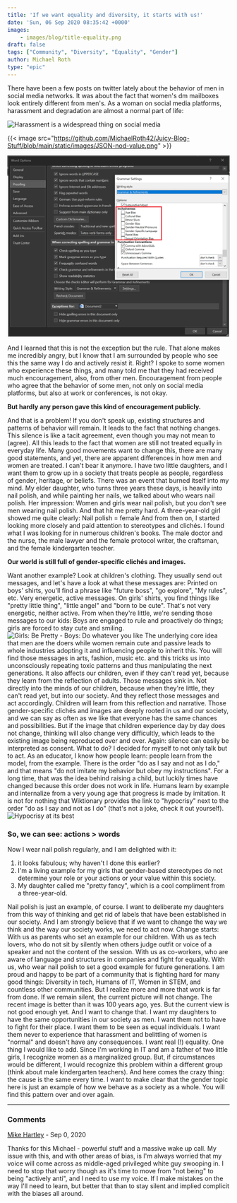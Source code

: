 ```yaml
---
title: 'If we want equality and diversity, it starts with us!'
date: 'Sun, 06 Sep 2020 08:35:42 +0000'
images:
    - images/blog/title-equality.png
draft: false
tags: ["Community", "Diversity", "Equality", "Gender"]
author: Michael Roth
type: "epic"
---
```


There have been a few posts on twitter lately about the behavior of men in social media networks. It was about the fact that women's dm mailboxes look entirely different from men's. As a woman on social media platforms, harassment and degradation are almost a normal part of life:

![Harassment is a widespread thing on social media](https://gezeitenbrand.de/wp-content/uploads/090620_0831_Ifwewantequ1.png)

{{< image src="https://github.com/MichaelRoth42/Juicy-Blog-Stuff/blob/main/static/images/JSON-nod-value.png" >}}

![Something, something](https://github.com/MichaelRoth42/Juicy-Blog-Stuff/blob/main/media/Word%20Options.png)

And I learned that this is not the exception but the rule. That alone makes me incredibly angry, but I know that I am surrounded by people who see this the same way I do and actively resist it.  Right?  I spoke to some women who experience these things, and many told me that they had received much encouragement, also, from other men. Encouragement from people who agree that the behavior of some men, not only on social media platforms, but also at work or conferences, is not okay.

**But hardly any person gave this kind of encouragement publicly.**

And that is a problem! If you don't speak up, existing structures and patterns of behavior will remain. It leads to the fact that nothing changes. This silence is like a tacit agreement, even though you may not mean to (agree). All this leads to the fact that women are still not treated equally in everyday life. Many good movements want to change this, there are many good statements, and yet, there are apparent differences in how men and women are treated. I can't bear it anymore. I have two little daughters, and I want them to grow up in a society that treats people as people, regardless of gender, heritage, or beliefs. There was an event that burned itself into my mind. My elder daughter, who turns three years these days, is heavily into nail polish, and while painting her nails, we talked about who wears nail polish. Her impression: Women and girls wear nail polish, but you don't see men wearing nail polish. And that hit me pretty hard. A three-year-old girl showed me quite clearly: Nail polish = female And from then on, I started looking more closely and paid attention to stereotypes and clichés. I found what I was looking for in numerous children's books. The male doctor and the nurse, the male lawyer and the female protocol writer, the craftsman, and the female kindergarten teacher.

**Our world is still full of gender-specific clichés and images.**

Want another example? Look at children's clothing. They usually send out messages, and let's have a look at what these messages are: Printed on boys' shirts, you'll find a phrase like "future boss", "go explore", "My rules", etc. Very energetic, active messages. On girls' shirts, you find things like "pretty little thing", "little angel" and "born to be cute". That's not very energetic, neither active. From when they're little, we're sending those messages to our kids: Boys are engaged to rule and proactively do things; girls are forced to stay cute and smiling. ![Girls: Be Pretty - Boys: Do whatever you like](https://gezeitenbrand.de/wp-content/uploads/090620_0831_Ifwewantequ2.png) The underlying core idea that men are the doers while women remain cute and passive leads to whole industries adopting it and influencing people to inherit this. You will find those messages in arts, fashion, music etc. and this tricks us into unconsciously repeating toxic patterns and thus manipulating the next generations. It also affects our children, even if they can't read yet, because they learn from the reflection of adults.  Those messages sink in. Not directly into the minds of our children, because when they're little, they can't read yet, but into our society. And they reflect those messages and act accordingly. Children will learn from this reflection and narrative.  Those gender-specific clichés and images are deeply rooted in us and our society, and we can say as often as we like that everyone has the same chances and possibilities. But if the image that children experience day by day does not change, thinking will also change very difficultly, which leads to the existing image being reproduced over and over. Again: silence can easily be interpreted as consent.  What to do?  I decided for myself to not only talk but to act. As an educator, I know how people learn: people learn from the model, from the example. There is the order "do as I say and not as I do," and that means "do not imitate my behavior but obey my instructions". For a long time, that was the idea behind raising a child, but luckily times have changed because this order does not work in life. Humans learn by example and internalize from a very young age that progress is made by imitation. It is not for nothing that Wiktionary provides the link to "hypocrisy" next to the order "do as I say and not as I do" (that's not a joke, check it out yourself).  ![Hypocrisy at its best](https://gezeitenbrand.de/wp-content/uploads/090620_0831_Ifwewantequ3.png)

### So, we can see: actions > words

Now I wear nail polish regularly, and I am delighted with it:

1. it looks fabulous; why haven't I done this earlier?
2. I'm a living example for my girls that gender-based stereotypes do not determine your role or your actions or your value within this society. 
3. My daughter called me "pretty fancy", which is a cool compliment from a three-year-old.

Nail polish is just an example, of course. I want to deliberate my daughters from this way of thinking and get rid of labels that have been established in our society. And I am strongly believe that if we want to change the way we think and the way our society works, we need to act now. Change starts: With us as parents who set an example for our children. With us as tech lovers, who do not sit by silently when others judge outfit or voice of a speaker and not the content of the session. With us as co-workers, who are aware of language and structures in companies and fight for equality. With us, who wear nail polish to set a good example for future generations. I am proud and happy to be part of a community that is fighting hard for many good things: Diversity in tech, Humans of IT, Women in STEM, and countless other communities. But I realize more and more that work is far from done. If we remain silent, the current picture will not change. The recent image is better than it was 100 years ago, yes. But the current view is not good enough yet. And I want to change that. I want my daughters to have the same opportunities in our society as men. I want them not to have to fight for their place. I want them to be seen as equal individuals. I want them never to experience that harassment and belittling of women is "normal" and doesn't have any consequences. I want real (!) equality. One thing I would like to add. Since I'm working in IT and am a father of two little girls, I recognize women as a marginalized group. But, if circumstances would be different, I would recognize this problem within a different group (think about male kindergarten teachers). And here comes the crazy thing: the cause is the same every time. I want to make clear that the gender topic here is just an example of how we behave as a society as a whole. You will find this pattern over and over again.

---

### Comments

[Mike Hartley](https://hartofthemidlands.co.uk "Mike@hartofthemidlands.co.uk") - <time datetime="2020-09-06 12:27:02">Sep 0, 2020</time>

Thanks for this Michael - powerful stuff and a massive wake up call. My issue with this, and with other areas of bias, is I'm always worried that my voice will come across as middle-aged privileged white guy swooping in. I need to stop that worry though as it's time to move from "not being" to being "actively anti", and I need to use my voice. If I make mistakes on the way I'll need to learn, but better that than to stay silent and implied complicit with the biases all around.

